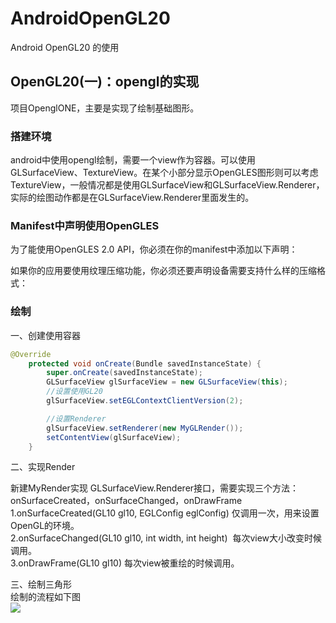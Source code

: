 # AndroidOpenGL20
Android OpenGL20 的使用


## OpenGL20(一)：opengl的实现 ##
项目OpenglONE，主要是实现了绘制基础图形。

### 搭建环境 ###
android中使用opengl绘制，需要一个view作为容器。可以使用GLSurfaceView、TextureView。在某个小部分显示OpenGLES图形则可以考虑TextureView，一般情况都是使用GLSurfaceView和GLSurfaceView.Renderer，实际的绘图动作都是在GLSurfaceView.Renderer里面发生的。

### Manifest中声明使用OpenGLES ###
为了能使用OpenGLES 2.0 API，你必须在你的manifest中添加以下声明：

<uses-feature android:glEsVersion="0x00020000" android:required="true" />
如果你的应用要使用纹理压缩功能，你必须还要声明设备需要支持什么样的压缩格式：

<supports-gl-texture android:name="GL_OES_compressed_ETC1_RGB8_texture" />
<supports-gl-texture android:name="GL_OES_compressed_paletted_texture" />

### 绘制 ###

一、创建使用容器
```java
@Override
    protected void onCreate(Bundle savedInstanceState) {
        super.onCreate(savedInstanceState);
        GLSurfaceView glSurfaceView = new GLSurfaceView(this);
        //设置使用GL20
        glSurfaceView.setEGLContextClientVersion(2);

        //设置Renderer
        glSurfaceView.setRenderer(new MyGLRender());
        setContentView(glSurfaceView);
    }
```
二、实现Render<br>

新建MyRender实现 GLSurfaceView.Renderer接口，需要实现三个方法：onSurfaceCreated，onSurfaceChanged，onDrawFrame <br>
1.onSurfaceCreated(GL10 gl10, EGLConfig eglConfig)   仅调用一次，用来设置OpenGL的环境。<br>
2.onSurfaceChanged(GL10 gl10, int width, int height)  每次view大小改变时候调用。<br>
3.onDrawFrame(GL10 gl10) 每次view被重绘的时候调用。<br>

三、绘制三角形<br>
绘制的流程如下图<br>
![](AndroidOpenGL20/image/openglRenderer.png)







